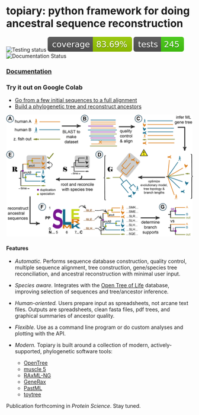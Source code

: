 # topiary: python framework for doing ancestral sequence reconstruction

![Testing status](https://github.com/harmslab/topiary/actions/workflows/python-app.yml/badge.svg) ![Coverage](docs/badges/coverage-badge.svg) ![Number of tests](docs/badges/tests-badge.svg) ![Documentation Status](https://readthedocs.org/projects/topiary-asr/badge/?version=latest)

### [Documentation](https://topiary-asr.readthedocs.io/en/latest/)

### Try it out on Google Colab

+ [Go from a few initial sequences to a full alignment](https://githubtocolab.com/harmslab/topiary-examples/blob/main/notebooks/01_seed_to_alignment.ipynb)
+ [Build a phylogenetic tree and reconstruct ancestors](https://githubtocolab.com/harmslab/topiary-examples/blob/main/notebooks/03_alignment_to_ancestors.ipynb)

![ASR pipeline](docs/source/_static/img/asr-pipeline-01.png)

#### Features

+ *Automatic.* Performs sequence database construction, quality
  control, multiple sequence alignment, tree construction, gene/species tree
  reconciliation, and ancestral reconstruction with minimal user input.
+ *Species aware.* Integrates with the [Open Tree of Life](https://tree.opentreeoflife.org/opentree/argus/opentree13.4)
  database, improving selection of sequences and tree/ancestor inference.
+ *Human-oriented.* Users prepare input as spreadsheets, not
  arcane text files. Outputs are spreadsheets, clean fasta files, pdf trees,
  and graphical summaries of ancestor quality.
+ *Flexible.* Use as a command line program or do custom analyses
  and plotting with the API.
+ *Modern.* Topiary is built around a collection of modern,
  actively-supported, phylogenetic software tools:

  + [OpenTree](https://opentree.readthedocs.io/en/latest/)
  + [muscle 5](https://www.drive5.com/muscle/)
  + [RAxML-NG](https://github.com/amkozlov/raxml-ng)
  + [GeneRax](https://github.com/BenoitMorel/GeneRax)
  + [PastML](https://pastml.pasteur.fr)
  + [toytree](https://toyplot.readthedocs.io/)

Publication forthcoming in *Protein Science*. Stay tuned. 
